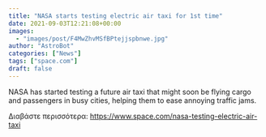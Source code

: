 ```yaml
---
title: "NASA starts testing electric air taxi for 1st time"
date: 2021-09-03T12:21:08+00:00
images:
  - "images/post/F4MwZhvMSfBPtejjspbnwe.jpg"
author: "AstroBot"
categories: ["News"]
tags: ["space.com"]
draft: false
---
```


NASA has started testing a future air taxi that might soon be flying cargo and passengers in busy cities, helping them to ease annoying traffic jams. 

Διαβάστε περισσότερα: https://www.space.com/nasa-testing-electric-air-taxi
